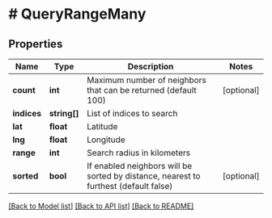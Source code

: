 # # QueryRangeMany

## Properties

Name | Type | Description | Notes
------------ | ------------- | ------------- | -------------
**count** | **int** | Maximum number of neighbors that can be returned (default 100) | [optional]
**indices** | **string[]** | List of indices to search |
**lat** | **float** | Latitude |
**lng** | **float** | Longitude |
**range** | **int** | Search radius in kilometers |
**sorted** | **bool** | If enabled neighbors will be sorted by distance, nearest to furthest (default false) | [optional]

[[Back to Model list]](../../README.md#models) [[Back to API list]](../../README.md#endpoints) [[Back to README]](../../README.md)
